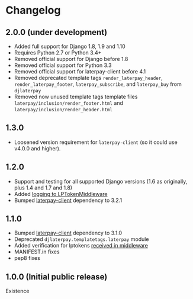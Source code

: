 # Changelog

## 2.0.0 (under development)

* Added full support for Django 1.8, 1.9 and 1.10
* Requires Python 2.7 or Python 3.4+
* Removed official support for Django before 1.8
* Removed official support for Python 3.3
* Removed official support for laterpay-client before 4.1
* Removed deprecated template tags `render_laterpay_header`, `render_laterpay_footer`, `laterpay_subscribe`, and `laterpay_buy` from `djlaterpay`
* Removed now unused template tags template files `laterpay/inclusion/render_footer.html` and `laterpay/inclusion/render_header.html`

## 1.3.0

* Loosened version requirement for `laterpay-client` (so it could use v4.0.0 and higher).

## 1.2.0

* Support and testing for all supported Django versions (1.6 as originally, plus 1.4 and 1.7 and 1.8)
* Added [logging to LPTokenMiddleware](https://github.com/laterpay/django-laterpay/pull/12)
* Bumped [laterpay-client](https://github.com/laterpay/laterpay-client-python) dependency to 3.2.1

## 1.1.0

* Bumped [laterpay-client](https://github.com/laterpay/laterpay-client-python) dependency to 3.1.0
* Deprecated `djlaterpay.templatetags.laterpay` module
* Added verification for lptokens [received in middleware](https://github.com/laterpay/django-laterpay/pull/5)
* MANIFEST.in fixes
* pep8 fixes

## 1.0.0 (Initial public release)

Existence
